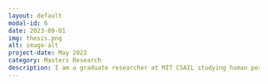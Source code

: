 ```yaml
---
layout: default
modal-id: 6
date: 2023-09-01
img: thesis.png
alt: image-alt
project-date: May 2023
category: Masters Research
description: I am a graduate researcher at MIT CSAIL studying human perception and assessment of writing quality by leveraging data from a short story competition (user submitted written prose and their associated rankings). Currently, there exists no objective linguistic metrics that capture what it means for something to be well written, and even state of the art NLP models lack quality prediction capabilities. However, humans seem to have an innate understanding of what writing quality signifies. We aim to quantify what it means for something to be "well written" by analyzing both qualitative and quantitative data from the competition, as well as through the development of state of the art NLP models. Indeed, we can learn much by analyzing both how humans score various short stories and comparing it to how NLP classification models perform on such task. Lastly, studying how a plethora of psycholinguistic features and differences affect scoring might give us interesting insights as to how language affects writing perception.
---
```


